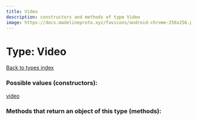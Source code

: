 ```yaml
---
title: Video
description: constructors and methods of type Video
image: https://docs.madelineproto.xyz/favicons/android-chrome-256x256.png
---
```

# Type: Video  
[Back to types index](index.md)



### Possible values (constructors):

[video](../constructors/video.md)  



### Methods that return an object of this type (methods):



